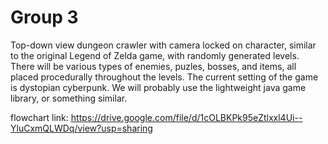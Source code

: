 # Group 3
Top-down view dungeon crawler with camera locked on character, similar to the original Legend of Zelda game, with randomly generated levels. There will be various types of enemies, puzles, bosses, and items, all placed procedurally throughout the levels. The current setting of the game is dystopian cyberpunk.
We will probably use the lightweight java game library, or something similar.

flowchart link:
https://drive.google.com/file/d/1cOLBKPk95eZtlxxl4Ui--YluCxmQLWDq/view?usp=sharing
